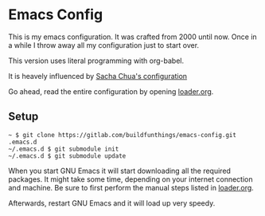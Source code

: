 # Emacs Config

This is my emacs configuration. It was crafted from 2000 until
now. Once in a while I throw away all my configuration just to start
over.

This version uses literal programming with org-babel.

It is heavely influenced by [Sacha Chua's configuration](http://pages.sachachua.com/.emacs.d/Sacha.html)

Go ahead, read the entire configuration by opening [loader.org](loader.org).

## Setup

```
~ $ git clone https://gitlab.com/buildfunthings/emacs-config.git .emacs.d
~/.emacs.d $ git submodule init
~/.emacs.d $ git submodule update
```

When you start GNU Emacs it will start downloading all the required packages. It might take some time, depending on your internet connection and machine. Be sure to first perform the manual steps listed in [loader.org](loader.org).

Afterwards, restart GNU Emacs and it will load up very speedy.
